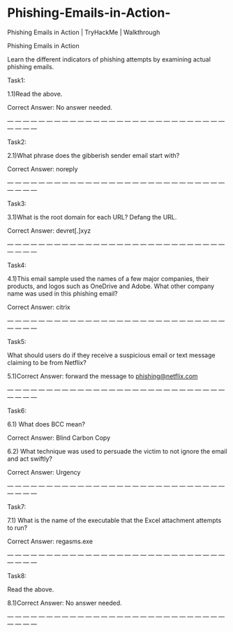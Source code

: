 # Phishing-Emails-in-Action-
Phishing Emails in Action | TryHackMe | Walkthrough


Phishing Emails in Action

Learn the different indicators of phishing attempts by examining actual phishing emails.

Task1:

1.1)Read the above.

Correct Answer: No answer needed.

— — — — — — — — — — — — — — — — — — — — — — — — — — — — — — — —

Task2:


2.1)What phrase does the gibberish sender email start with?

Correct Answer: noreply

— — — — — — — — — — — — — — — — — — — — — — — — — — — — — — — —

Task3:

3.1)What is the root domain for each URL? Defang the URL.

Correct Answer: devret[.]xyz

— — — — — — — — — — — — — — — — — — — — — — — — — — — — — — — —

Task4:

4.1)This email sample used the names of a few major companies, their products, and logos such as OneDrive and Adobe. What other company name was used in this phishing email?

Correct Answer: citrix

— — — — — — — — — — — — — — — — — — — — — — — — — — — — — — — —

Task5:

What should users do if they receive a suspicious email or text message claiming to be from Netflix?

5.1)Correct Answer: forward the message to phishing@netflix.com

— — — — — — — — — — — — — — — — — — — — — — — — — — — — — — — —

Task6:

6.1) What does BCC mean?

Correct Answer: Blind Carbon Copy

6.2) What technique was used to persuade the victim to not ignore the email and act swiftly?

Correct Answer: Urgency

— — — — — — — — — — — — — — — — — — — — — — — — — — — — — — — —

Task7:

7.1) What is the name of the executable that the Excel attachment attempts to run?

Correct Answer: regasms.exe

— — — — — — — — — — — — — — — — — — — — — — — — — — — — — — — —

Task8:

Read the above.

8.1)Correct Answer: No answer needed.

— — — — — — — — — — — — — — — — — — — — — — — — — — — — — — — —
